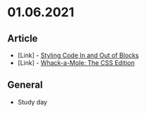 # 01.06.2021

## Article

- \[Link\] - [Styling Code In and Out of Blocks](https://css-tricks.com/styling-code-in-and-out-of-blocks/)
- \[Link\] - [Whack-a-Mole: The CSS Edition](https://css-tricks.com/whack-a-mole-the-css-edition/)

## General

- Study day
